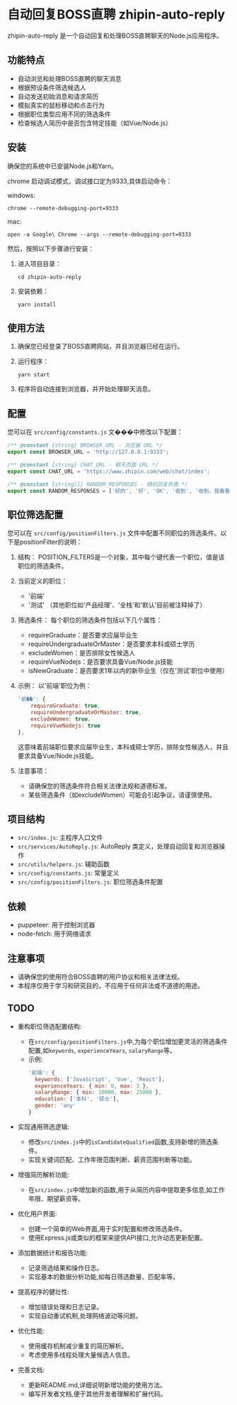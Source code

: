 # 自动回复BOSS直聘 zhipin-auto-reply

zhipin-auto-reply 是一个自动回复和处理BOSS直聘聊天的Node.js应用程序。

## 功能特点

- 自动浏览和处理BOSS直聘的聊天消息
- 根据预设条件筛选候选人
- 自动发送初始消息和请求简历
- 模拟真实的鼠标移动和点击行为
- 根据职位类型应用不同的筛选条件
- 检查候选人简历中是否包含特定技能（如Vue/Node.js）

## 安装

确保您的系统中已安装Node.js和Yarn。

chrome 启动调试模式，调试接口定为9333,具体启动命令：

windows:

```
chrome --remote-debugging-port=9333
```

mac:

```
open -a Google\ Chrome --args --remote-debugging-port=9333
```

然后，按照以下步骤进行安装：

1. 进入项目目录：
   ```
   cd zhipin-auto-reply
   ```

2. 安装依赖：
   ```
   yarn install
   ```

## 使用方法

1. 确保您已经登录了BOSS直聘网站，并且浏览器已经在运行。

2. 运行程序：
   ```
   yarn start
   ```

3. 程序将自动连接到浏览器，并开始处理聊天消息。

## 配置

您可以在 `src/config/constants.js` 文���中修改以下配置：

```javascript
/** @constant {string} BROWSER_URL - 浏览器 URL */
export const BROWSER_URL = 'http://127.0.0.1:9333';

/** @constant {string} CHAT_URL - 聊天页面 URL */
export const CHAT_URL = 'https://www.zhipin.com/web/chat/index';

/** @constant {string[]} RANDOM_RESPONSES - 随机回复列表 */
export const RANDOM_RESPONSES = ['好的', '好', 'OK', '收到', '收到，我看看', '好的，我看看'];
```

## 职位筛选配置

您可以在 `src/config/positionFilters.js` 文件中配置不同职位的筛选条件。以下是positionFilter的说明：

1. 结构：
   POSITION_FILTERS是一个对象，其中每个键代表一个职位，值是该职位的筛选条件。

2. 当前定义的职位：
   - '前端'
   - '测试'
   （其他职位如'产品经理'、'全栈'和'默认'目前被注释掉了）

3. 筛选条件：
   每个职位的筛选条件包括以下几个属性：
   - requireGraduate：是否要求应届毕业生
   - requireUndergraduateOrMaster：是否要求本科或硕士学历
   - excludeWomen：是否排除女性候选人
   - requireVueNodejs：是否要求具备Vue/Node.js技能
   - isNewGraduate：是否要求1年以内的新毕业生（仅在'测试'职位中使用）

4. 示例：
   以'前端'职位为例：

   ```javascript
   '前��': {
       requireGraduate: true,
       requireUndergraduateOrMaster: true,
       excludeWomen: true,
       requireVueNodejs: true
   },
   ```

   这意味着前端职位要求应届毕业生，本科或硕士学历，排除女性候选人，并且要求具备Vue/Node.js技能。

5. 注意事项：
   - 请确保您的筛选条件符合相关法律法规和道德标准。
   - 某些筛选条件（如excludeWomen）可能会引起争议，请谨慎使用。

## 项目结构

- `src/index.js`: 主程序入口文件
- `src/services/AutoReply.js`: AutoReply 类定义，处理自动回复和浏览器操作
- `src/utils/helpers.js`: 辅助函数
- `src/config/constants.js`: 常量定义
- `src/config/positionFilters.js`: 职位筛选条件配置

## 依赖

- puppeteer: 用于控制浏览器
- node-fetch: 用于网络请求

## 注意事项

- 请确保您的使用符合BOSS直聘的用户协议和相关法律法规。
- 本程序仅用于学习和研究目的，不应用于任何非法或不道德的用途。

## TODO

- 重构职位筛选配置结构:
  - 在`src/config/positionFilters.js`中,为每个职位增加更灵活的筛选条件配置,如`keywords`, `experienceYears`, `salaryRange`等。
  - 示例:
    ```javascript
    '前端': {
      keywords: ['JavaScript', 'Vue', 'React'],
      experienceYears: { min: 0, max: 3 },
      salaryRange: { min: 10000, max: 25000 },
      education: ['本科', '硕士'],
      gender: 'any'
    }
    ```

- 实现通用筛选逻辑:
  - 修改`src/index.js`中的`isCandidateQualified`函数,支持新增的筛选条件。
  - 实现关键词匹配、工作年限范围判断、薪资范围判断等功能。

- 增强简历解析功能:
  - 在`src/index.js`中增加新的函数,用于从简历内容中提取更多信息,如工作年限、期望薪资等。

- 优化用户界面:
  - 创建一个简单的Web界面,用于实时配置和修改筛选条件。
  - 使用Express.js或类似的框架来提供API接口,允许动态更新配置。

- 添加数据统计和报告功能:
  - 记录筛选结果和操作日志。
  - 实现基本的数据分析功能,如每日筛选数量、匹配率等。

- 提高程序的健壮性:
  - 增加错误处理和日志记录。
  - 实现自动重试机制,处理网络波动等问题。

- 优化性能:
  - 使用缓存机制减少重复的简历解析。
  - 考虑使用多线程处理大量候选人信息。

- 完善文档:
  - 更新README.md,详细说明新增功能的使用方法。
  - 编写开发者文档,便于其他开发者理解和扩展代码。
